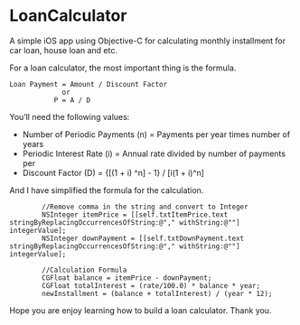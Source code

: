 # LoanCalculator
A simple iOS app using Objective-C for calculating monthly installment for car loan, house loan and etc.


For a loan calculator, the most important thing is the formula. 

    Loan Payment = Amount / Discount Factor
                 or
               P = A / D

You’ll need the following values:

  - Number of Periodic Payments (n) = Payments per year times number of years
  - Periodic Interest Rate (i) = Annual rate divided by number of payments per
  - Discount Factor (D) = {[(1 + i) ^n] - 1} / [i(1 + i)^n]

And I have simplified the formula for the calculation.


            //Remove comma in the string and convert to Integer
            NSInteger itemPrice = [[self.txtItemPrice.text stringByReplacingOccurrencesOfString:@"," withString:@""] integerValue];
            NSInteger downPayment = [[self.txtDownPayment.text stringByReplacingOccurrencesOfString:@"," withString:@""] integerValue];
            
            //Calculation Formula
            CGFloat balance = itemPrice - downPayment;
            CGFloat totalInterest = (rate/100.0) * balance * year;
            newInstallment = (balance + totalInterest) / (year * 12);
            
            
Hope you are enjoy learning how to build a loan calculator. Thank you.            
